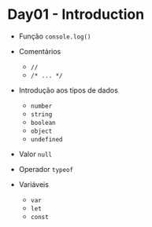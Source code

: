 # Day01 - Introduction

* Função `console.log()`

* Comentários 
  * `//`
  * `/* ... */`

* Introdução aos tipos de dados 
  * `number`
  * `string`
  * `boolean`
  * `object`
  * `undefined`

* Valor `null`

* Operador `typeof`

* Variáveis
  * `var`
  * `let`
  * `const` 
